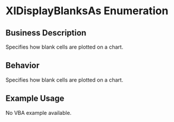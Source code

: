 # XlDisplayBlanksAs Enumeration

## Business Description
Specifies how blank cells are plotted on a chart.

## Behavior
Specifies how blank cells are plotted on a chart.

## Example Usage
No VBA example available.